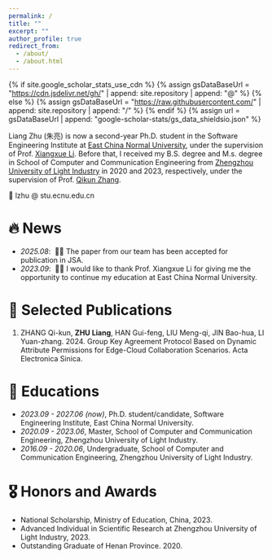 ```yaml
---
permalink: /
title: ""
excerpt: ""
author_profile: true
redirect_from: 
  - /about/
  - /about.html
---
```


{% if site.google_scholar_stats_use_cdn %}
{% assign gsDataBaseUrl = "https://cdn.jsdelivr.net/gh/" | append: site.repository | append: "@" %}
{% else %}
{% assign gsDataBaseUrl = "https://raw.githubusercontent.com/" | append: site.repository | append: "/" %}
{% endif %}
{% assign url = gsDataBaseUrl | append: "google-scholar-stats/gs_data_shieldsio.json" %}

<span class='anchor' id='about-me'></span>

Liang Zhu (朱亮) is now a second-year Ph.D. student in the Software Engineering Institute at [East China Normal University](https://www.ecnu.edu.cn/), under the supervision of Prof. [Xiangxue Li](https://faculty.ecnu.edu.cn/_s43/lxx2/main.psp). Before that, I received my B.S. degree and M.s. degree in School of Computer and Communication Engineering from [Zhengzhou University of Light Industry](http://www.zzuli.edu.cn/) in 2020 and 2023, respectively, under the supervision of Prof. [Qikun Zhang](https://cs.zzuli.edu.cn/2021/0305/c21434a259337/page.htm).

💬 lzhu @ stu.ecnu.edu.cn


# 🔥 News
- *2025.08*: &nbsp;🎉🎉 The paper from our team has been accepted for publication in JSA.
- *2023.09*: &nbsp;🎉🎉 I would like to thank Prof. Xiangxue Li for giving me the opportunity to continue my education at East China Normal University. 



# 📝 Selected Publications 
1. ZHANG Qi-kun,  **ZHU Liang**,  HAN Gui-feng,  LIU Meng-qi,  JIN Bao-hua,  LI Yuan-zhang. 2024. Group Key Agreement Protocol Based on Dynamic Attribute Permissions for Edge-Cloud Collaboration Scenarios. Acta Electronica Sinica.

# 📖 Educations
- *2023.09 - 2027.06 (now)*, Ph.D. student/candidate, Software Engineering Institute, East China Normal University. 
- *2020.09 - 2023.06*, Master, School of Computer and Communication Engineering, Zhengzhou University of Light Industry. 
- *2016.09 - 2020.06*, Undergraduate, School of Computer and Communication Engineering, Zhengzhou University of Light Industry. 


# 🎖 Honors and Awards
* National Scholarship, Ministry of Education, China, 2023.
* Advanced Individual in Scientific Research at Zhengzhou University of Light Industry, 2023.
* Outstanding Graduate of Henan Province. 2020.

<style> 
    #clustrmaps-container { /* transform: scale(0.5); */ transform-origin: top left; width: 200px; /* Adjust this value based on your desired width */ height: 150px; /* Adjust this value based on your desired height */ overflow: hidden; /* This will hide any overflow content */ /* Centering the container horizontally */ margin-left: auto; margin-right: auto; display: block; } 

</style>
<div id="clustrmaps-container">
    <script type="text/javascript" id="clustrmaps" src="//clustrmaps.com/map_v2.js?d=ffnC4TAuWuAbM-DIAxTGrIojOpf1jHuCdpMef1f4x5A&cl=ffffff&w=a"></script>
</div>

